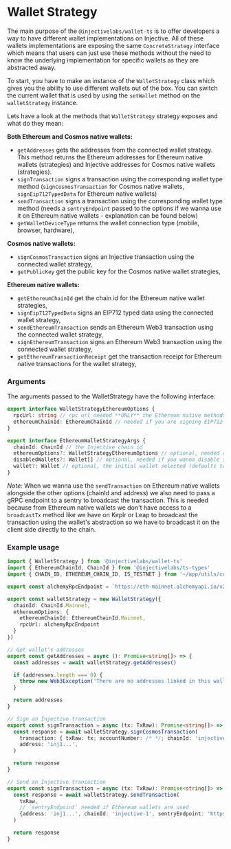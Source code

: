 # Wallet Strategy

The main purpose of the `@injectivelabs/wallet-ts` is to offer developers a way to have different wallet implementations on Injective. All of these wallets implementations are exposing the same `ConcreteStrategy` interface which means that users can just use these methods without the need to know the underlying implementation for specific wallets as they are abstracted away.

To start, you have to make an instance of the `WalletStrategy` class which gives you the ability to use different wallets out of the box. You can switch the current wallet that is used by using the `setWallet` method on the `walletStrategy` instance.

Lets have a look at the methods that `WalletStrategy` strategy exposes and what do they mean:

**Both Ethereum and Cosmos native wallets:**

* `getAddresses` gets the addresses from the connected wallet strategy. This method returns the Ethereum addresses for Ethereum native wallets (strategies) and Injective addresses for Cosmos native wallets (strategies).
* `signTransaction` signs a transaction using the corresponding wallet type method (`signCosmosTransaction` for Cosmos native wallets, `signEip712TypedData` for Ethereum native wallets)
* `sendTransaction` signs a transaction using the corresponding wallet type method (needs a `sentryEndpoint` passed to the options if we wanna use it on Ethereum native wallets - explanation can be found below)
* `getWalletDeviceType` returns the wallet connection type (mobile, browser, hardware),

**Cosmos native wallets:**

* `signCosmosTransaction` signs an Injective transaction using the connected wallet strategy,
* `getPublicKey` get the public key for the Cosmos native wallet strategies,

**Ethereum native wallets:**

* `getEthereumChainId` get the chain id for the Ethereum native wallet strategies,
* `signEip712TypedData` signs an EIP712 typed data using the connected wallet strategy,
* `sendEthereumTransaction` sends an Ethereum Web3 transaction using the connected wallet strategy,
* `signEthereumTransaction` signs an Ethereum Web3 transaction using the connected wallet strategy,
* `getEthereumTransactionReceipt` get the transaction receipt for Ethereum native transactions for the wallet strategy,

### Arguments

The arguments passed to the WalletStrategy have the following interface:

```ts
export interface WalletStrategyEthereumOptions {
  rpcUrl: string // rpc url needed **ONLY** the Ethereum native methods on the strategies
  ethereumChainId: EthereumChainId // needed if you are signing EIP712 typed data using the Wallet Strategies
}

export interface EthereumWalletStrategyArgs {
  chainId: ChainId // the Injective chain id
  ethereumOptions?: WalletStrategyEthereumOptions // optional, needed only if you are using Ethereum native wallets
  disabledWallets?: Wallet[] // optional, needed if you wanna disable some wallets for being instantiated
  wallet?: Wallet // optional, the initial wallet selected (defaults to Metamask if `ethereumOptions` are passed and Keplr if they are not)
}
```

_Note:_ When we wanna use the `sendTransaction` on Ethereum native wallets alongside the other options (chainId and address) we also need to pass a gRPC endpoint to a sentry to broadcast the transaction. This is needed because from Ethereum native wallets we don't have access to a `broadcastTx` method like we have on Keplr or Leap to broadcast the transaction using the wallet's abstraction so we have to broadcast it on the client side directly to the chain.

### Example usage

```ts
import { WalletStrategy } from '@injectivelabs/wallet-ts'
import { EthereumChainId, ChainId } from '@injectivelabs/ts-types'
import { CHAIN_ID, ETHEREUM_CHAIN_ID, IS_TESTNET } from '~/app/utils/constants'

export const alchemyRpcEndpoint = `https://eth-mainnet.alchemyapi.io/v2/${process.env.ALCHEMY_KEY}`

export const walletStrategy = new WalletStrategy({
  chainId: ChainId.Mainnet,
  ethereumOptions: {
    ethereumChainId: EthereumChainId.Mainnet,
    rpcUrl: alchemyRpcEndpoint
  }
})

// Get wallet's addresses
export const getAddresses = async (): Promise<string[]> => {
  const addresses = await walletStrategy.getAddresses()

  if (addresses.length === 0) {
    throw new Web3Exception('There are no addresses linked in this wallet.')
  }

  return addresses
}

// Sign an Injective transaction
export const signTransaction = async (tx: TxRaw): Promise<string[]> => {
  const response = await walletStrategy.signCosmosTransaction(
    transaction: { txRaw: tx; accountNumber: /* */; chainId: 'injective-1' },
    address: 'inj1...',
  )

  return response
}

// Send an Injective transaction
export const signTransaction = async (tx: TxRaw): Promise<string[]> => {
  const response = await walletStrategy.sendTransaction(
    txRaw,
    // `sentryEndpoint` needed if Ethereum wallets are used
    {address: 'inj1...', chainId: 'injective-1', sentryEndpoint: 'https://grpc.injective.network' }
  )

  return response
}
```
